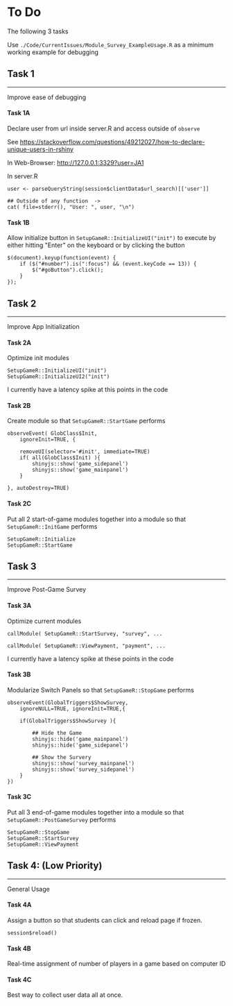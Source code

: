 # To Do
The following 3 tasks

Use `./Code/CurrentIssues/Module_Survey_ExampleUsage.R` as a minimum working example for debugging


## Task 1
---
Improve ease of debugging

#### Task 1A
Declare user from url inside server.R and access outside of `observe`

See https://stackoverflow.com/questions/49212027/how-to-declare-unique-users-in-rshiny 


In Web-Browser: http://127.0.0.1:3329?user=JA1


In server.R

    user <- parseQueryString(session$clientData$url_search)[['user']]

    ## Outside of any function  ->
    cat( file=stderr(), "User: ", user, "\n")


#### Task 1B
Allow initialize button in `SetupGameR::InitializeUI("init")` to execute by either hitting "Enter" on the keyboard or by clicking the button
 
    $(document).keyup(function(event) {
        if ($("#number").is(":focus") && (event.keyCode == 13)) {
            $("#goButton").click();
        }
    });





    
## Task 2
---
Improve App Initialization

#### Task 2A
Optimize init modules

    SetupGameR::InitializeUI("init")
    SetupGameR::InitializeUI2("init")
    
I currently have a latency spike at this points in the code

#### Task 2B

Create module so that `SetupGameR::StartGame` performs

    observeEvent( GlobClass$Init,
        ignoreInit=TRUE, {
        
        removeUI(selector='#init', immediate=TRUE)
        if( all(GlobClass$Init) ){        
            shinyjs::show('game_sidepanel')
            shinyjs::show('game_mainpanel')
        }
        
    }, autoDestroy=TRUE)



#### Task 2C

Put all 2 start-of-game modules together into a module so that `SetupGameR::InitGame` performs 

    SetupGameR::Initialize
    SetupGameR::StartGame









## Task 3
---

Improve Post-Game Survey

#### Task 3A

Optimize current modules

    callModule( SetupGameR::StartSurvey, "survey", ...
    
    callModule( SetupGameR::ViewPayment, "payment", ...


I currently have a latency spike at these points in the code
    
#### Task 3B

Modularize Switch Panels so that `SetupGameR::StopGame` performs

    observeEvent(GlobalTriggers$ShowSurvey,
        ignoreNULL=TRUE, ignoreInit=TRUE,{
     
        if(GlobalTriggers$ShowSurvey ){
            
            ## Hide the Game
            shinyjs::hide('game_mainpanel')
            shinyjs::hide('game_sidepanel')            

            ## Show the Survery
            shinyjs::show('survey_mainpanel')
            shinyjs::show('survey_sidepanel')
        }
    })


#### Task 3C

Put all 3 end-of-game modules together into a module so that `SetupGameR::PostGameSurvey` performs 

    SetupGameR::StopGame
    SetupGameR::StartSurvey
    SetupGameR::ViewPayment






## Task 4: (Low Priority)
---

General Usage

#### Task 4A

Assign a button so that students can click and reload page if frozen.

    session$reload()

    
#### Task 4B
Real-time assignment of number of players in a game based on computer ID

<!--
#### Task 4B
The login procedure user *Shiny-Server-Pro* not *Shiny Server*. 
Write a work-around for *Shiny-Server* on local version.
-->

#### Task 4C

Best way to collect user data all at once.
